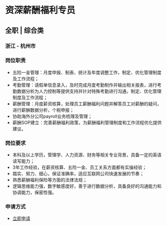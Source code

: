 
# 资深薪酬福利专员
## 全职  |  综合类
### 浙江 - 杭州市

### 岗位职责
- 五险一金管理：月度申报、制表、统计及年度调整工作，制定、优化管理制度及工作流程；
- 考勤管理：请假单信息录入，及时完成月度考勤制作并输出相关报表，进行考勤数据分析为人力控制等提供支持并针对特殊考勤进行沟通，制定、优化管理制度及工作流程；
- 薪酬管理：月度薪资核算，处理员工薪酬福利问题并解答员工对薪酬的疑问，进行薪酬数据分析，个税申报；
- 协助海外分公司payroll业务梳理及管理；
- 薪酬SOP建立：完善薪酬福利政策，为薪酬福利管理制度和工作流程优化提供建议。
### 岗位要求
- 本科及以上学历，管理学、人力资源、财务等相关专业背景，具备一定的英语读写能力；
- 3年工作经验，在薪资核算、五险一金、员工关系方面都有实操经验；
- 踏实、努力、细心，保证准确率，适应互联网公司快速发展的节奏；
- 熟悉薪酬福利保险等方面的法律法规；
- 逻辑思维能力强，数字敏感度好，善于进行数据分析，具备良好的沟通能力和协调能力，保密性强。
### 申请方式
- <a href="mailto:hr@tuya.com?subject=求职简历-资深薪酬福利专员-来自GitHub">立即申请</a>